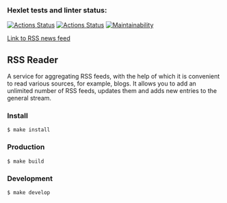 ### Hexlet tests and linter status:
[![Actions Status](https://github.com/asalex04/frontend-project-lvl3/workflows/hexlet-check/badge.svg)](https://github.com/asalex04/frontend-project-lvl3/actions)
[![Actions Status](https://github.com/asalex04/frontend-project-lvl3/workflows/Node%20CI/badge.svg)](https://github.com/asalex04/frontend-project-lvl3/actions)
[![Maintainability](https://api.codeclimate.com/v1/badges/464206a87233c0cfc6e5/maintainability)](https://codeclimate.com/github/asalex04/frontend-project-lvl3/maintainability)

[Link to RSS news feed](https://project-lvl3-lake.vercel.app)

## RSS Reader
A service for aggregating RSS feeds, with the help of which it is convenient to read various sources, for example, blogs. It allows you to add an unlimited number of RSS feeds, updates them and adds new entries to the general stream.

### Install
```$ make install```

### Production
```$ make build```

### Development
```$ make develop```
